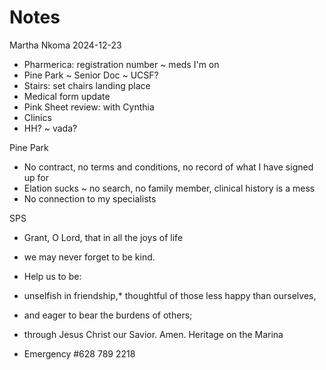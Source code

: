 # Notes

Martha Nkoma 2024-12-23

* Pharmerica: registration number ~ meds I'm on
* Pine Park ~ Senior Doc ~ UCSF?
* Stairs: set chairs landing place
* Medical form update
* Pink Sheet review: with Cynthia
* Clinics
* HH? ~ vada?

Pine Park

* No contract, no terms and conditions, no record of what I have signed up for
* Elation sucks ~ no search, no family member, clinical history is a mess
* No connection to my specialists

SPS

* Grant, O Lord, that in all the joys of life
* we may never forget to be kind.
* Help us to be:
* unselfish in friendship,* thoughtful of those less happy than ourselves,
* and eager to bear the burdens of others;
* through Jesus Christ our Savior. Amen.
Heritage on the Marina

* Emergency #628 789 2218
